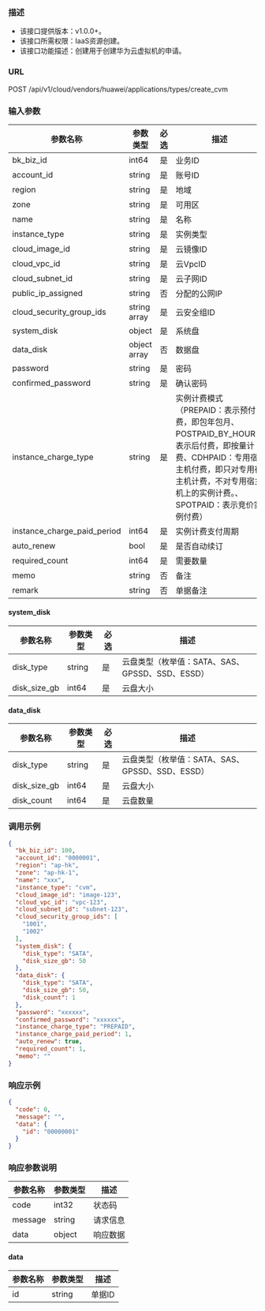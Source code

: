 ### 描述

- 该接口提供版本：v1.0.0+。
- 该接口所需权限：IaaS资源创建。
- 该接口功能描述：创建用于创建华为云虚拟机的申请。

### URL

POST /api/v1/cloud/vendors/huawei/applications/types/create_cvm

### 输入参数

| 参数名称                        | 参数类型          | 必选 | 描述                                                                                                                   |
|-----------------------------|---------------|----|----------------------------------------------------------------------------------------------------------------------|
| bk_biz_id                   | int64         | 是  | 业务ID                                                                                                                 |
| account_id                  | string        | 是  | 账号ID                                                                                                                 |
| region                      | string        | 是  | 地域                                                                                                                   |
| zone                        | string        | 是  | 可用区                                                                                                                  |
| name                        | string        | 是  | 名称                                                                                                                   |
| instance_type               | string        | 是  | 实例类型                                                                                                                 |
| cloud_image_id              | string        | 是  | 云镜像ID                                                                                                                |
| cloud_vpc_id                | string        | 是  | 云VpcID                                                                                                               |
| cloud_subnet_id             | string        | 是  | 云子网ID                                                                                                                |
| public_ip_assigned          | string        | 否  | 分配的公网IP                                                                                                              |
| cloud_security_group_ids    | string  array | 是  | 云安全组ID                                                                                                               |
| system_disk                 | object        | 是  | 系统盘                                                                                                                  |
| data_disk                   | object  array | 否  | 数据盘                                                                                                                  |
| password                    | string        | 是  | 密码                                                                                                                   |
| confirmed_password          | string        | 是  | 确认密码                                                                                                                 |
| instance_charge_type        | string        | 是  | 实例计费模式（PREPAID：表示预付费，即包年包月、POSTPAID_BY_HOUR：表示后付费，即按量计费、CDHPAID：专用宿主机付费，即只对专用宿主机计费，不对专用宿主机上的实例计费。、SPOTPAID：表示竞价实例付费） |
| instance_charge_paid_period | int64         | 是  | 实例计费支付周期                                                                                                             |
| auto_renew                  | bool          | 是  | 是否自动续订                                                                                                               |
| required_count              | int64         | 是  | 需要数量                                                                                                                 |
| memo                        | string        | 否  | 备注                                                                                                                   |
| remark                   | string        | 否  | 单据备注    |

#### system_disk
| 参数名称             | 参数类型    | 必选  | 描述                                 |
|------------------|---------|-----|------------------------------------|
| disk_type        | string  | 是   | 云盘类型（枚举值：SATA、SAS、GPSSD、SSD、ESSD）  |
| disk_size_gb     | int64   | 是   | 云盘大小                               |

#### data_disk
| 参数名称         | 参数类型    | 必选  | 描述                                 |
|--------------|---------|-----|------------------------------------|
| disk_type    | string  | 是   | 云盘类型（枚举值：SATA、SAS、GPSSD、SSD、ESSD）  |
| disk_size_gb | int64   | 是   | 云盘大小                               |
| disk_count   | int64   | 是   | 云盘数量                               |

### 调用示例
```json
{
  "bk_biz_id": 100,
  "account_id": "0000001",
  "region": "ap-hk",
  "zone": "ap-hk-1",
  "name": "xxx",
  "instance_type": "cvm",
  "cloud_image_id": "image-123",
  "cloud_vpc_id": "vpc-123",
  "cloud_subnet_id": "subnet-123",
  "cloud_security_group_ids": [
    "1001",
    "1002"
  ],
  "system_disk": {
    "disk_type": "SATA",
    "disk_size_gb": 50
  },
  "data_disk": {
    "disk_type": "SATA",
    "disk_size_gb": 50,
    "disk_count": 1
  },
  "password": "xxxxxx",
  "confirmed_password": "xxxxxx",
  "instance_charge_type": "PREPAID",
  "instance_charge_paid_period": 1,
  "auto_renew": true,
  "required_count": 1,
  "memo": ""
}
```

### 响应示例

```json
{
  "code": 0,
  "message": "",
  "data": {
    "id": "00000001"
  }
}
```

### 响应参数说明

| 参数名称    | 参数类型   | 描述   |
|---------|--------|------|
| code    | int32  | 状态码  |
| message | string | 请求信息 |
| data    | object | 响应数据 |

#### data

| 参数名称 | 参数类型   | 描述   |
|------|--------|------|
| id   | string | 单据ID |
